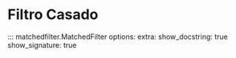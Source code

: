 # Filtro Casado

::: matchedfilter.MatchedFilter
    options:
        extra:
            show_docstring: true
            show_signature: true